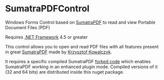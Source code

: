 # SumatraPDFControl
Windows Forms Control based on [SumatraPDF](https://www.sumatrapdfreader.org/) to read and view Portable Document Files (PDF)

Requires [.NET Framework](https://dotnet.microsoft.com/download/dotnet-framework) 4.5 or greater

This control allows you to open and read PDF files with all features present in great [SumatraPDF](https://www.sumatrapdfreader.org/) made by [Krzysztof Kowalczyk](https://blog.kowalczyk.info/). 

It requires a specific compiled SumatraPDF [forked code](https://github.com/marcoscmonteiro/sumatrapdf) which enables SumatraPDF working in an enhanced plugin mode. Compiled versions of it (32 and 64 bits) are distributed inside this nuget package.
